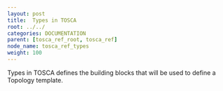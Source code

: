 ```yaml
---
layout: post
title:  Types in TOSCA
root: ../../
categories: DOCUMENTATION
parent: [tosca_ref_root, tosca_ref]
node_name: tosca_ref_types
weight: 100
---
```


Types in TOSCA defines the building blocks that will be used to define a Topology template.
